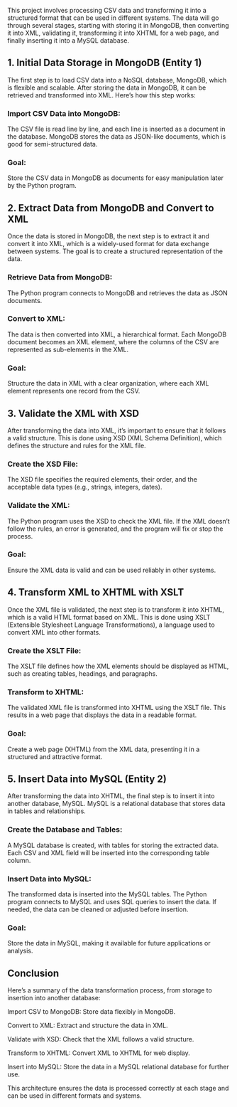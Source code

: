This project involves processing CSV data and transforming it into a structured format that can be used in different systems. The data will go through several stages, starting with storing it in MongoDB, then converting it into XML, validating it, transforming it into XHTML for a web page, and finally inserting it into a MySQL database.

## 1. Initial Data Storage in MongoDB (Entity 1)
The first step is to load CSV data into a NoSQL database, MongoDB, which is flexible and scalable. After storing the data in MongoDB, it can be retrieved and transformed into XML. Here’s how this step works:

### Import CSV Data into MongoDB:
The CSV file is read line by line, and each line is inserted as a document in the database. MongoDB stores the data as JSON-like documents, which is good for semi-structured data.

### Goal:
Store the CSV data in MongoDB as documents for easy manipulation later by the Python program.

## 2. Extract Data from MongoDB and Convert to XML
Once the data is stored in MongoDB, the next step is to extract it and convert it into XML, which is a widely-used format for data exchange between systems. The goal is to create a structured representation of the data.

 ### Retrieve Data from MongoDB:
The Python program connects to MongoDB and retrieves the data as JSON documents.

### Convert to XML:
The data is then converted into XML, a hierarchical format. Each MongoDB document becomes an XML element, where the columns of the CSV are represented as sub-elements in the XML.

### Goal:
Structure the data in XML with a clear organization, where each XML element represents one record from the CSV.

## 3. Validate the XML with XSD
After transforming the data into XML, it’s important to ensure that it follows a valid structure. This is done using XSD (XML Schema Definition), which defines the structure and rules for the XML file.

### Create the XSD File:
The XSD file specifies the required elements, their order, and the acceptable data types (e.g., strings, integers, dates).

 ### Validate the XML:
The Python program uses the XSD to check the XML file. If the XML doesn’t follow the rules, an error is generated, and the program will fix or stop the process.

### Goal:
Ensure the XML data is valid and can be used reliably in other systems.

 ## 4. Transform XML to XHTML with XSLT
Once the XML file is validated, the next step is to transform it into XHTML, which is a valid HTML format based on XML. This is done using XSLT (Extensible Stylesheet Language Transformations), a language used to convert XML into other formats.

### Create the XSLT File:
The XSLT file defines how the XML elements should be displayed as HTML, such as creating tables, headings, and paragraphs.

### Transform to XHTML:
The validated XML file is transformed into XHTML using the XSLT file. This results in a web page that displays the data in a readable format.

### Goal:
Create a web page (XHTML) from the XML data, presenting it in a structured and attractive format.

## 5. Insert Data into MySQL (Entity 2)
After transforming the data into XHTML, the final step is to insert it into another database, MySQL. MySQL is a relational database that stores data in tables and relationships.

### Create the Database and Tables:
A MySQL database is created, with tables for storing the extracted data. Each CSV and XML field will be inserted into the corresponding table column.

### Insert Data into MySQL:
The transformed data is inserted into the MySQL tables. The Python program connects to MySQL and uses SQL queries to insert the data. If needed, the data can be cleaned or adjusted before insertion.

### Goal:
Store the data in MySQL, making it available for future applications or analysis.

## Conclusion
Here’s a summary of the data transformation process, from storage to insertion into another database:

Import CSV to MongoDB: Store data flexibly in MongoDB.

Convert to XML: Extract and structure the data in XML.

Validate with XSD: Check that the XML follows a valid structure.

Transform to XHTML: Convert XML to XHTML for web display.

Insert into MySQL: Store the data in a MySQL relational database for further use.

This architecture ensures the data is processed correctly at each stage and can be used in different formats and systems.
 
